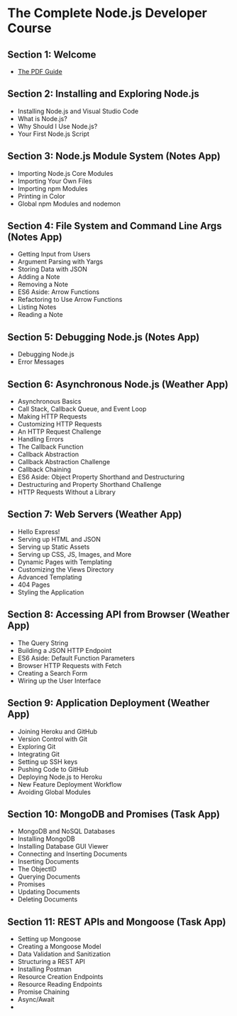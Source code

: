 # The Complete Node.js Developer Course

## Section 1: Welcome

- [The PDF Guide](https://drive.google.com/file/d/1NNPIaoSLWxlNhIVdrkXwtqZnASra7hBd/view?usp=sharing)

## Section 2: Installing and Exploring Node.js

- Installing Node.js and Visual Studio Code
- What is Node.js?
- Why Should I Use Node.js?
- Your First Node.js Script

## Section 3: Node.js Module System (Notes App)

- Importing Node.js Core Modules
- Importing Your Own Files
- Importing npm Modules
- Printing in Color
- Global npm Modules and nodemon

## Section 4: File System and Command Line Args (Notes App)

- Getting Input from Users
- Argument Parsing with Yargs
- Storing Data with JSON
- Adding a Note
- Removing a Note
- ES6 Aside: Arrow Functions
- Refactoring to Use Arrow Functions
- Listing Notes
- Reading a Note

## Section 5: Debugging Node.js (Notes App)

- Debugging Node.js
- Error Messages

## Section 6: Asynchronous Node.js (Weather App)

- Asynchronous Basics
- Call Stack, Callback Queue, and Event Loop
- Making HTTP Requests
- Customizing HTTP Requests
- An HTTP Request Challenge
- Handling Errors
- The Callback Function
- Callback Abstraction
- Callback Abstraction Challenge
- Callback Chaining
- ES6 Aside: Object Property Shorthand and Destructuring
- Destructuring and Property Shorthand Challenge
- HTTP Requests Without a Library

## Section 7: Web Servers (Weather App)

- Hello Express!
- Serving up HTML and JSON
- Serving up Static Assets
- Serving up CSS, JS, Images, and More
- Dynamic Pages with Templating
- Customizing the Views Directory
- Advanced Templating
- 404 Pages
- Styling the Application

## Section 8: Accessing API from Browser (Weather App)

- The Query String
- Building a JSON HTTP Endpoint
- ES6 Aside: Default Function Parameters
- Browser HTTP Requests with Fetch
- Creating a Search Form
- Wiring up the User Interface

## Section 9: Application Deployment (Weather App)

- Joining Heroku and GitHub
- Version Control with Git
- Exploring Git
- Integrating Git
- Setting up SSH keys
- Pushing Code to GitHub
- Deploying Node.js to Heroku
- New Feature Deployment Workflow
- Avoiding Global Modules

## Section 10: MongoDB and Promises (Task App)

- MongoDB and NoSQL Databases
- Installing MongoDB
- Installing Database GUI Viewer
- Connecting and Inserting Documents
- Inserting Documents
- The ObjectID
- Querying Documents
- Promises
- Updating Documents
- Deleting Documents

## Section 11: REST APIs and Mongoose (Task App)

- Setting up Mongoose
- Creating a Mongoose Model
- Data Validation and Sanitization
- Structuring a REST API
- Installing Postman
- Resource Creation Endpoints
- Resource Reading Endpoints
- Promise Chaining
- Async/Await
- 
